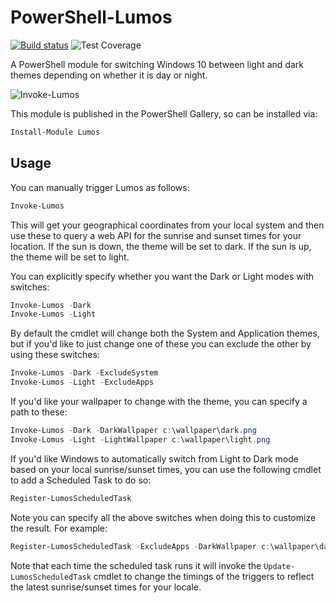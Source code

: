 # PowerShell-Lumos

[![Build status](https://ci.appveyor.com/api/projects/status/awhysa8j9ftgh3an?svg=true)](https://ci.appveyor.com/project/markwragg/powershell-influx) ![Test Coverage](https://img.shields.io/badge/coverage-0%25-red.svg?maxAge=60)

A PowerShell module for switching Windows 10 between light and dark themes depending on whether it is day or night.

![Invoke-Lumos](Invoke-Lumos.gif)

This module is published in the PowerShell Gallery, so can be installed via:

```PowerShell
Install-Module Lumos
```

## Usage

You can manually trigger Lumos as follows:

```PowerShell
Invoke-Lumos
```

This will get your geographical coordinates from your local system and then use these to query a web API for the sunrise and sunset times for your location.
If the sun is down, the theme will be set to dark.
If the sun is up, the theme will be set to light.

You can explicitly specify whether you want the Dark or Light modes with switches:

```PowerShell
Invoke-Lumos -Dark
Invoke-Lumos -Light
```

By default the cmdlet will change both the System and Application themes, but if you'd like to just change one of these you can exclude the other by using these switches:

```PowerShell
Invoke-Lumos -Dark -ExcludeSystem
Invoke-Lumos -Light -ExcludeApps
```

If you'd like your wallpaper to change with the theme, you can specify a path to these:

```PowerShell
Invoke-Lumos -Dark -DarkWallpaper c:\wallpaper\dark.png 
Invoke-Lomus -Light -LightWallpaper c:\wallpaper\light.png
```

If you'd like Windows to automatically switch from Light to Dark mode based on your local sunrise/sunset times, you can use the following cmdlet to add a Scheduled Task to do so:

```PowerShell
Register-LumosScheduledTask
```

Note you can specify all the above switches when doing this to customize the result. For example:

```PowerShell
Register-LumosScheduledTask -ExcludeApps -DarkWallpaper c:\wallpaper\dark.png -LightWallpaper c:\wallpaper\light.png
```

Note that each time the scheduled task runs it will invoke the `Update-LumosScheduledTask` cmdlet to change the timings of the triggers to reflect the latest sunrise/sunset times for your locale.